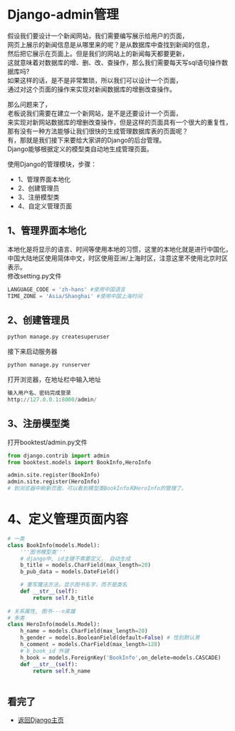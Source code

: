 Django-admin管理  
====

假设我们要设计一个新闻网站，我们需要编写展示给用户的页面，  
网页上展示的新闻信息是从哪里来的呢？是从数据库中查找到新闻的信息，  
然后把它展示在页面上。但是我们的网站上的新闻每天都要更新，  
这就意味着对数据库的增、删、改、查操作，那么我们需要每天写sql语句操作数据库吗?   
如果这样的话，是不是非常繁琐，所以我们可以设计一个页面，  
通过对这个页面的操作来实现对新闻数据库的增删改查操作。  

那么问题来了，  
老板说我们需要在建立一个新网站，是不是还要设计一个页面，  
来实现对新网站数据库的增删改查操作，但是这样的页面具有一个很大的重复性，  
那有没有一种方法能够让我们很快的生成管理数据库表的页面呢？  
有，那就是我们接下来要给大家讲的Django的后台管理。  
Django能够根据定义的模型类自动地生成管理页面。  

使用Django的管理模块，步骤：    
* 1、管理界面本地化  
* 2、创建管理员  
* 3、注册模型类  
* 4、自定义管理页面  

## 1、管理界面本地化  
本地化是将显示的语言、时间等使用本地的习惯，这里的本地化就是进行中国化，  
中国大陆地区使用简体中文，时区使用亚洲/上海时区，注意这里不使用北京时区表示。  
修改setting.py文件  
```python
LANGUAGE_CODE = 'zh-hans' #使用中国语言
TIME_ZONE = 'Asia/Shanghai' #使用中国上海时间
```

## 2、创建管理员  
```python 
python manage.py createsuperuser
```
接下来启动服务器 
```python
python manage.py runserver
```
打开浏览器，在地址栏中输入地址  
```Python
输入用户名、密码完成登录
http://127.0.0.1:8000/admin/
```

## 3、注册模型类  
打开booktest/admin.py文件   
```python
from django.contrib import admin
from booktest.models import BookInfo,HeroInfo

admin.site.register(BookInfo)
admin.site.register(HeroInfo)
# 到浏览器中刷新页面，可以看到模型类BookInfo和HeroInfo的管理了。
```

# 4、定义管理页面内容  
```python
# 一类
class BookInfo(models.Model):
    '''图书模型类'''
    # django中, id主键不需要定义， 自动生成
    b_title = models.CharField(max_length=20)  
    b_pub_data = models.DateField()            

    # 重写魔法方法，显示图书名字，而不是类名
    def __str__(self):
        return self.b_title
        
# 关系属性, 图书---n英雄
# 多类
class HeroInfo(models.Model):
    h_name = models.CharField(max_length=20)
    h_gender = models.BooleanField(default=False) # 性别默认男
    h_comment = models.CharField(max_length=128)
    # b_book_id 外键
    h_book = models.ForeignKey('BookInfo',on_delete=models.CASCADE)
    def __str__(self):
        return self.h_name
        
```

## 看完了  
- [返回Django主页](https://github.com/KissMyLady/Django)  

